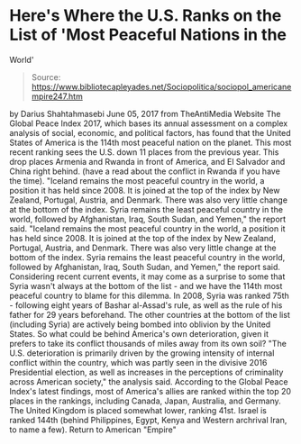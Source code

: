 # Here's Where the U.S. Ranks on the List of 'Most Peaceful Nations in the 
World'

> Source: https://www.bibliotecapleyades.net/Sociopolitica/sociopol_americanempire247.htm

by Darius Shahtahmasebi
June 05, 2017 from TheAntiMedia Website
The Global Peace Index 2017, which bases its annual assessment on a complex analysis of social, economic, and political factors, has found that the United States of America is the 114th most peaceful nation on the planet.
This most recent ranking sees the U.S. down 11 places from the previous year.
This drop places Armenia and Rwanda in front of America, and El Salvador and China right behind. (have a read about the conflict in Rwanda if you have the time).
"Iceland remains the most peaceful country in the world, a position it has held since 2008. It is joined at the top of the index by New Zealand, Portugal, Austria, and Denmark. There was also very little change at the bottom of the index. Syria remains the least peaceful country in the world, followed by Afghanistan, Iraq, South Sudan, and Yemen," the report said.
"Iceland remains the most peaceful country in the world, a position it has held since 2008. It is joined at the top of the index by New Zealand, Portugal, Austria, and Denmark.
There was also very little change at the bottom of the index.
Syria remains the least peaceful country in the world, followed by Afghanistan, Iraq, South Sudan, and Yemen," the report said.
Considering recent current events, it may come as a surprise to some that Syria wasn't always at the bottom of the list - and we have the 114th most peaceful country to blame for this dilemma.
In 2008, Syria was ranked 75th - following eight years of Bashar al-Assad's rule, as well as the rule of his father for 29 years beforehand. The other countries at the bottom of the list (including Syria) are actively being bombed into oblivion by the United States.
So what could be behind America's own deterioration, given it prefers to take its conflict thousands of miles away from its own soil?
"The U.S. deterioration is primarily driven by the growing intensity of internal conflict within the country, which was partly seen in the divisive 2016 Presidential election, as well as increases in the perceptions of criminality across American society," the analysis said.
According to the Global Peace Index's latest findings, most of America's allies are ranked within the top 20 places in the rankings, including Canada, Japan, Australia, and Germany.
The United Kingdom is placed somewhat lower, ranking 41st.
Israel is ranked 144th (behind Philippines, Egypt, Kenya and Western archrival Iran, to name a few).
Return to American "Empire"
